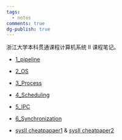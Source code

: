 ```yaml
---
tags:
  - notes
comments: true
dg-publish: true
---
```


浙江大学本科贯通课程计算机系统 II 课程笔记。

- [1_pipeline](1_pipeline.md)
- [2_OS](2_OS.md)
- [3_Process](3_Process.md)
- [4_Scheduling](4_Scheduling.md)
- [5_IPC](5_IPC.md)
- [6_Synchronization](6_Synchronization.md) 

- [sysII cheatpapaer1](https://raw.gitmirror.com/darstib/public_imgs/PicGo/PicGo_exe/sysII-cheat1.jpg) & [sysII cheatpaper2](https://raw.gitmirror.com/darstib/public_imgs/PicGo/PicGo_exe/sysII-cheat2.jpg)